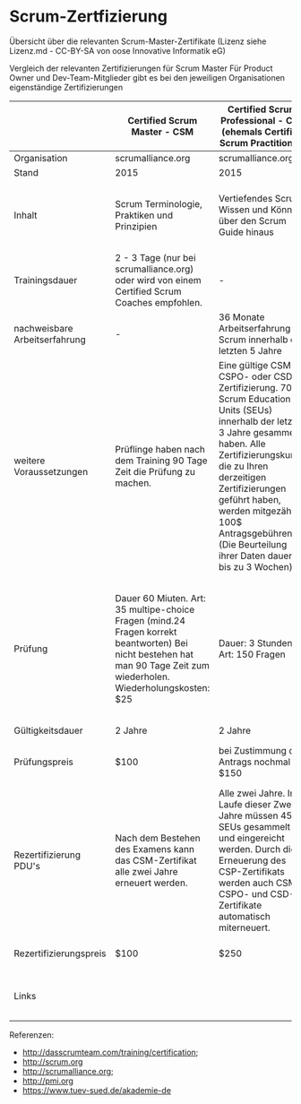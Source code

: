 # Scrum-Zertfizierung
Übersicht über die relevanten Scrum-Master-Zertifikate
(Lizenz siehe Lizenz.md - CC-BY-SA von oose Innovative Informatik eG)


Vergleich der relevanten Zertifizierungen für Scrum Master
Für Product Owner und Dev-Team-Mitglieder gibt es bei den jeweiligen Organisationen eigenständige Zertifizierungen

|                               | Certified Scrum Master - CSM                                                                                                                                           | Certified Scrum Professional - CSP (ehemals Certified Scrum Practitioner)                                                                                                                                                                                                                                           | Professional Scrum Master I                                                                                                   | Professional Scrum Master II                                                                   | PMI Agile Certified Practitioner (PMI-ACP)                                                                                                                                                                                                                                                                  | SCRUM Foundation Zertifikat                                                               | SCRUM Master Zertifikat                                                                                                                                                   |
|-------------------------------|------------------------------------------------------------------------------------------------------------------------------------------------------------------------|---------------------------------------------------------------------------------------------------------------------------------------------------------------------------------------------------------------------------------------------------------------------------------------------------------------------|-------------------------------------------------------------------------------------------------------------------------------|------------------------------------------------------------------------------------------------|-------------------------------------------------------------------------------------------------------------------------------------------------------------------------------------------------------------------------------------------------------------------------------------------------------------|-------------------------------------------------------------------------------------------|---------------------------------------------------------------------------------------------------------------------------------------------------------------------------|
| Organisation                  | scrumalliance.org                                                                                                                                                      | scrumalliance.org                                                                                                                                                                                                                                                                                                   | scrum.org                                                                                                                     | scrum.org                                                                                      | pmi.org                                                                                                                                                                                                                                                                                                     | tuev-sued.de                                                                              | tuev-sued.de                                                                                                                                                              |
| Stand                         | 2015                                                                                                                                                                   | 2015                                                                                                                                                                                                                                                                                                                | 2015                                                                                                                          | 2015                                                                                           | 2015                                                                                                                                                                                                                                                                                                        | Okt. 2018                                                                                 | Okt. 2018                                                                                                                                                                  |
| Inhalt                        | Scrum Terminologie, Praktiken und Prinzipien                                                                                                                           | Vertiefendes Scrum Wissen und Können über den Scrum Guide hinaus                                                                                                                                                                                                                                                    | Verständnis des allgemeinen Scrum Wissens und des Scrum Guide                                                                 | Vertiefendes Scrum Wissen und Können über den Scrum Guide hinaus                               | Generelles Wissen zu Agilität, Methoden wie Scrum, Lean und Kanban und Wissen zu klassische, Projektmanagement                                                                                                                                                                                              | Grundlagen des agilen Projektmanagements und des Scrum-Rahmenwerks                        | Einführen von Scrum im Unternehmen, Aufgaben des Scrum Masters, Techniken für das tägliche Arbeiten, Bewerten der Agilität, Kommunikation, Große und verteilte Projekte   |
| Trainingsdauer                | 2 - 3 Tage (nur bei scrumalliance.org) oder wird von einem Certified Scrum Coaches empfohlen.                                                                          | -                                                                                                                                                                                                                                                                                                                   | 2 Tage wird empfohlen. Ist aber nicht Pflicht.                                                                                | 2 Tage Kurs wird empfohlen von scrum.org (kein muss)                                           | Mindestens 3 Tage (21 Kontaktstunden)                                                                                                                                                                                                                                                                       | Empfohlen: zweitägiges Training bei einem zugelassenen Trainingsinstitut (keine Pflicht)  | SCRUM Master Schulung bei einem zugelassenen Trainingsanbieter.                                                                                                           |
| nachweisbare Arbeitserfahrung | -                                                                                                                                                                      | 36 Monate Arbeitserfahrung mit Scrum innerhalb der letzten 5 Jahre                                                                                                                                                                                                                                                  | -                                                                                                                             | -                                                                                              |                                                                                                                                                                                                                                                                                                             | -                                                                                         |                                                                                                                                                                           |
| weitere Voraussetzungen       | Prüflinge haben nach dem Training 90 Tage Zeit die Prüfung zu machen.                                                                                                  | Eine gültige CSM-, CSPO- oder CSD- Zertifizierung. 70 Scrum Education Units (SEUs) innerhalb der letzten 3 Jahre gesammelt haben. Alle Zertifizierungskurse, die zu Ihren derzeitigen Zertifizierungen geführt haben, werden mitgezählt. 100$ Antragsgebühren. (Die Beurteilung ihrer Daten dauert bis zu 3 Wochen) | -                                                                                                                             | Professional Scrum Master I muss bestanden sein                                                |  2,000 Stunden generelle Projektmanagement Erfahrungen im Team. Der Inhalt von PMP® oder PgMP® ist Sinnvoll für die Voraussetzung aber nicht zwingend für PMI-ACP. 1,500 Stunden agiles Projektmanagement oder Agilen Methoden. Diese Vorraussetzung muss zusätzlich zu den 2,000 Stunden geleistet werden. | -                                                                                         | SCRUM - Foundation Examination muss bestanden sein                                                                                                                        |
| Prüfung                       | Dauer 60 Miuten. Art: 35 multipe-choice Fragen (mind.24 Fragen korrekt beantworten) Bei nicht bestehen hat man 90 Tage Zeit zum wiederholen. Wiederholungskosten: $25  | Dauer: 3 Stunden. Art: 150 Fragen                                                                                                                                                                                                                                                                                   | Dauer: 60 Minuten. Art: 80 multipe-choice Fragen und mehrfach Antworten möglich und Falsch/Richtig Schwierigkeitsgrad: Mittel | Dauer: 120 Minuten, Art: multipe-choice Fragen und Aufsatz Schwierigkeitsgrad: Fortgeschritten | Der Zertifizierungsvorgang für PMI-ACP® ändert sich ab Oktober. Von Juli bis Oktober läuft ein Pilottest auf pmi.org. Dauer: 3 Stunden. Art: 120- multiple-choice Fragen. Die Prüfung kann man 3 mal Wiederholen innerhalb eines Jahres                                                                     | 45 Minuten. Multiple Choise. 30 Fragen (mind. 20 müssen korrekt beantwortet werden)       | 60 Minuten. Multiple Choise. 40 Fragen (mind. 27 müssen korrekt beantwortet werden)                                                                                       |
| Gültigkeitsdauer              | 2 Jahre                                                                                                                                                                | 2 Jahre                                                                                                                                                                                                                                                                                                             | -                                                                                                                             | -                                                                                              | 3 Jahre                                                                                                                                                                                                                                                                                                     | -                                                                                         | -                                                                                                                                                                         |
| Prüfungspreis                 | $100                                                                                                                                                                   | bei Zustimmung des Antrags nochmal $150                                                                                                                                                                                                                                                                             | $150                                                                                                                          | $500                                                                                           | Registrierte User: $435 Nicht Registrierte User: $495                                                                                                                                                                                                                                                       | 210 € (netto) / 249,90 € (inkl. 19% MwSt.)                                                | 229 € (netto) / 272,51 € (inkl. 19% MwSt.)                                                                                                                                |
| Rezertifizierung PDU's        | Nach dem Bestehen des Examens kann das CSM-Zertifikat alle zwei Jahre erneuert werden.                                                                                 |  Alle zwei Jahre. Im Laufe dieser Zwei Jahre müssen 45 SEUs gesammelt und eingereicht werden. Durch die Erneuerung des CSP-Zertifikats werden auch CSM-, CSPO- und CSD- Zertifikate automatisch miterneuert.                                                                                                        | -                                                                                                                             | -                                                                                              | Innerhalb von 3 Jahren müssen für PMI-ACP 30 PDUs (professional development units) in agilen Themen gesammelt werden.                                                                                                                                                                                       |  -                                                                                        | -                                                                                                                                                                         |
| Rezertifizierungspreis        | $100                                                                                                                                                                   | $250                                                                                                                                                                                                                                                                                                                | -                                                                                                                             | -                                                                                              | Registrierte User: $60. Nicht Registrierte User: $150                                                                                                                                                                                                                                                       |  -                                                                                        | -                                                                                                                                                                         |
| Links                         |                                                                                                                                                                        |                                                                                                                                                                                                                                                                                                                     |                                                                                                                               |                                                                                                |                                                                                                                                                                                                                                                                                                             | https://www.tuev-sued.de/akademie-de/examination-institute/portfolio/scrum/6121138        | https://www.tuev-sued.de/akademie-de/examination-institute/portfolio/scrum/6121139                                                                                        |

Referenzen:
* http://dasscrumteam.com/training/certification; 
* http://scrum.org 
* http://scrumalliance.org; 
* http://pmi.org
* https://www.tuev-sued.de/akademie-de
